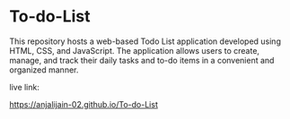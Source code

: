 # To-do-List
This repository hosts a web-based Todo List application developed using HTML, CSS, and JavaScript. The application allows users to create, manage, and track their daily tasks and to-do items in a convenient and organized manner.


live link:

 https://anjalijain-02.github.io/To-do-List
 
 
 
 
